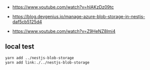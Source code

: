 - https://www.youtube.com/watch?v=hIAKzDz09tc

- https://blog.devgenius.io/manage-azure-blob-storage-in-nestjs-daf5cb5125d4

- https://www.youtube.com/watch?v=Z9HeNZ8lmi4

## local test

```sh
yarn add ../nestjs-blob-storage
yarn add link:./../nestjs-blob-storage
```
